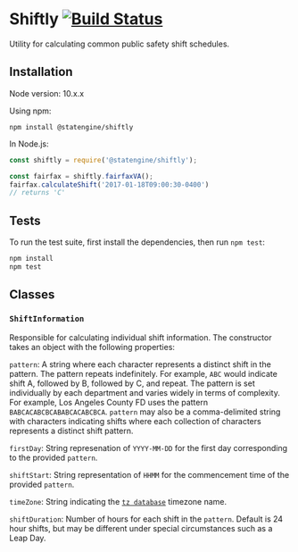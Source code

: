 # Shiftly [![Build Status](https://travis-ci.org/StatEngine/shiftly.svg?branch=master)](https://travis-ci.org/StatEngine/shiftly)
Utility for calculating common public safety shift schedules.

## Installation

Node version: 10.x.x

Using npm:
```
npm install @statengine/shiftly
```

In Node.js:
```javascript
const shiftly = require('@statengine/shiftly');

const fairfax = shiftly.fairfaxVA();
fairfax.calculateShift('2017-01-18T09:00:30-0400')
// returns 'C'
```

## Tests
To run the test suite, first install the dependencies, then run `npm test`:

```bash
npm install
npm test
```

## Classes

### `ShiftInformation`
Responsible for calculating individual shift information. The constructor takes an object with the following properties:

`pattern`: A string where each character represents a distinct shift in the pattern. The pattern repeats indefinitely. For example, `ABC`
would indicate shift A, followed by B, followed by C, and repeat. The pattern is set individually by each department and varies widely
in terms of complexity. For example, Los Angeles County FD uses the pattern `BABCACABCBCABABCACABCBCA`. `pattern` may also be a
comma-delimited string with characters indicating shifts where each collection of characters represents a distinct shift pattern.

`firstDay`: String represenation of `YYYY-MM-DD` for the first day corresponding to the provided `pattern`.

`shiftStart`: String representation of `HHMM` for the commencement time of the provided `pattern`.

`timeZone`: String indicating the [`tz database`](https://en.wikipedia.org/wiki/List_of_tz_database_time_zones) timezone name.

`shiftDuration`: Number of hours for each shift in the `pattern`. Default is 24 hour shifts, but may be different under special circumstances such as a Leap Day.
